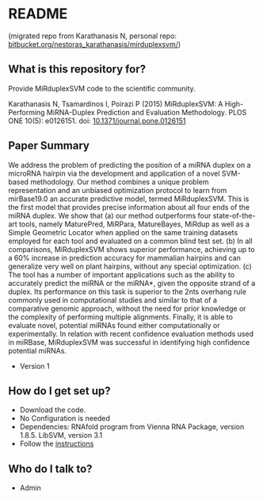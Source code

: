 # README

(migrated repo from Karathanasis N, personal repo: [bitbucket.org/nestoras_karathanasis/mirduplexsvm/](https://bitbucket.org/nestoras_karathanasis/mirduplexsvm/))

## What is this repository for?

Provide MiRduplexSVM code to the scientific community.

Karathanasis N, Tsamardinos I, Poirazi P (2015) MiRduplexSVM: A High-Performing MiRNA-Duplex Prediction and Evaluation Methodology. PLOS ONE 10(5): e0126151. doi: [10.1371/journal.pone.0126151](https://doi.org/10.1371/journal.pone.0126151)

## Paper Summary
We address the problem of predicting the position of a miRNA duplex on a microRNA hairpin via the development and application of a novel SVM-based methodology. Our method combines a unique problem representation and an unbiased optimization protocol to learn from mirBase19.0 an accurate predictive model, termed MiRduplexSVM. This is the first model that provides precise information about all four ends of the miRNA duplex. We show that (a) our method outperforms four state-of-the-art tools, namely MaturePred, MiRPara, MatureBayes, MiRdup as well as a Simple Geometric Locator when applied on the same training datasets employed for each tool and evaluated on a common blind test set. (b) In all comparisons, MiRduplexSVM shows superior performance, achieving up to a 60% increase in prediction accuracy for mammalian hairpins and can generalize very well on plant hairpins, without any special optimization. (c) The tool has a number of important applications such as the ability to accurately predict the miRNA or the miRNA*, given the opposite strand of a duplex. Its performance on this task is superior to the 2nts overhang rule commonly used in computational studies and similar to that of a comparative genomic approach, without the need for prior knowledge or the complexity of performing multiple alignments. Finally, it is able to evaluate novel, potential miRNAs found either computationally or experimentally. In relation with recent confidence evaluation methods used in miRBase, MiRduplexSVM was successful in identifying high confidence potential miRNAs.

* Version 1

## How do I get set up?

- Download the code.
- No Configuration is needed
- Dependencies: RNAfold program from Vienna RNA Package, version 1.8.5. LibSVM, version 3.1
- Follow the [instructions](https://github.com/Poirazi-Lab/mirduplexsvm/blob/main/instructions.md)

## Who do I talk to?

- Admin
